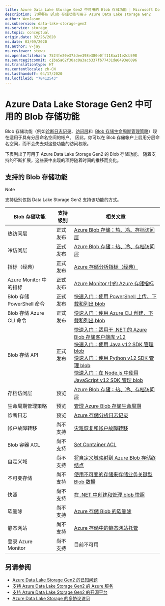 ```yaml
---
title: Azure Data Lake Storage Gen2 中可用的 Blob 存储功能 | Microsoft Docs
description: 了解哪些 Blob 存储功能可用于 Azure Data Lake storage Gen2
author: WenJason
ms.subservice: data-lake-storage-gen2
ms.service: storage
ms.topic: conceptual
origin.date: 02/26/2020
ms.date: 03/09/2020
ms.author: v-jay
ms.reviewer: stewu
ms.openlocfilehash: 7524fe20e373dee398e380e0ff118aa11e2cb598
ms.sourcegitcommit: c1ba5a62f30ac0a3acb337fb77431de6493e6096
ms.translationtype: HT
ms.contentlocale: zh-CN
ms.lasthandoff: 04/17/2020
ms.locfileid: "78412543"
---
```

# <a name="blob-storage-features-available-in-azure-data-lake-storage-gen2"></a>Azure Data Lake Storage Gen2 中可用的 Blob 存储功能

Blob 存储功能（例如[诊断日志记录](../common/storage-analytics-logging.md)、[访问层](storage-blob-storage-tiers.md)和  [Blob 存储生命周期管理策略](storage-lifecycle-management-concepts.md)）现在适用于具有分层命名空间的帐户。 因此，你可以在 Blob 存储帐户上启用分层命名空间，而不会失去对这些功能的访问权限。

下表列出了可用于 Azure Data Lake Storage Gen2 的 Blob 存储功能。 随着支持的不断扩展，这些表中出现的项将随着时间的推移而变化。

## <a name="supported-blob-storage-features"></a>支持的 Blob 存储功能

> [!NOTE]
> 支持级别仅指 Data Lake Storage Gen2 支持该功能的方式。

|Blob 存储功能 |支持级别 |相关文章 |
|---------------|-------------------|---|
|热访问层|正式发布|[Azure Blob 存储：热、冷、存档访问层](storage-blob-storage-tiers.md)|
|冷访问层|正式发布|[Azure Blob 存储：热、冷、存档访问层](storage-blob-storage-tiers.md)|
|指标（经典）|正式发布|[Azure 存储分析指标（经典）](../common/storage-analytics-metrics.md?toc=%2fstorage%2fblobs%2ftoc.json)|
|Azure Monitor 中的指标|正式发布|[Azure Monitor 中的 Azure 存储指标](../common/storage-metrics-in-azure-monitor.md?toc=%2fstorage%2fblobs%2ftoc.json)|
|Blob 存储 PowerShell 命令|正式发布|[快速入门：使用 PowerShell 上传、下载和列出 blob](storage-quickstart-blobs-powershell.md)|
|Blob 存储 Azure CLI 命令|正式发布|[快速入门：使用 Azure CLI 创建、下载和列出 blob](storage-quickstart-blobs-cli.md)|
|Blob 存储 API|正式发布|[快速入门：适用于 .NET 的 Azure Blob 存储客户端库 v12](storage-quickstart-blobs-dotnet.md)<br>[快速入门：使用 Java v12 SDK 管理 blob](storage-quickstart-blobs-java.md)<br>[快速入门：使用 Python v12 SDK 管理 blob](storage-quickstart-blobs-python.md)<br>[快速入门：在 Node.js 中使用 JavaScript v12 SDK 管理 blob](storage-quickstart-blobs-nodejs.md)|
|存档访问层|预览|[Azure Blob 存储：热、冷、存档访问层](storage-blob-storage-tiers.md)|
|生命周期管理策略|预览|[管理 Azure Blob 存储生命周期](storage-lifecycle-management-concepts.md)|
|诊断日志|预览|[Azure 存储分析日志记录](../common/storage-analytics-logging.md?toc=%2fstorage%2fblobs%2ftoc.json)|
|帐户故障转移|尚不支持|[灾难恢复和帐户故障转移](../common/storage-disaster-recovery-guidance.md?toc=%2fstorage%2fblobs%2ftoc.json)|
|Blob 容器 ACL|尚不支持|[Set Container ACL](https://docs.microsoft.com/rest/api/storageservices/set-container-acl)|
|自定义域|尚不支持|[将自定义域映射到 Azure Blob 存储终结点](storage-custom-domain-name.md)|
|不可变存储|尚不支持|[使用不可变的存储来存储业务关键型 Blob 数据](storage-blob-immutable-storage.md)|
|快照|尚不支持|[在 .NET 中创建和管理 blob 快照](storage-blob-snapshots.md)|
|软删除|尚不支持|[Azure 存储 Blob 的软删除](storage-blob-soft-delete.md)|
|静态网站|尚不支持|[Azure 存储中的静态网站托管](storage-blob-static-website.md)|
|登录 Azure Monitor|尚不支持|目前不可用|

## <a name="see-also"></a>另请参阅

- [Azure Data Lake Storage Gen2 的已知问题](data-lake-storage-known-issues.md)
- [支持 Azure Data Lake Storage Gen2 的 Azure 服务](data-lake-storage-supported-azure-services.md)
- [支持 Azure Data Lake Storage Gen2 的开源平台](data-lake-storage-supported-open-source-platforms.md)
- [Azure Data Lake Storage 的多协议访问](data-lake-storage-multi-protocol-access.md)